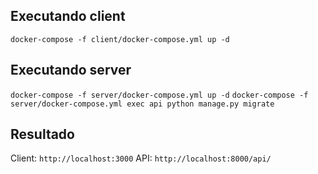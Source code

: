 ## Executando client

`docker-compose -f client/docker-compose.yml up -d`

## Executando server

`docker-compose -f server/docker-compose.yml up -d`
`docker-compose -f server/docker-compose.yml exec api python manage.py migrate`

## Resultado

Client: `http://localhost:3000`
API: `http://localhost:8000/api/`
